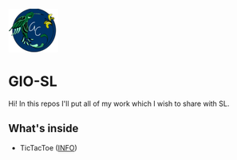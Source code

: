 ![alt text](https://github.com/giovannetor/Trinacry/blob/main/perlogo_small.png)

# GIO-SL

Hi! In this repos I'll put all of my work which I wish to share with SL.

## What's inside

- TicTacToe ([INFO](https://github.com/giovannetor/GIO-SL/blob/master/Tris/README.md))
